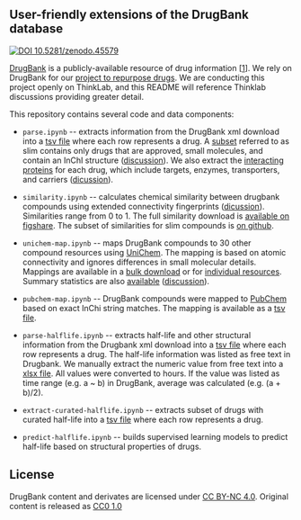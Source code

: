 ## User-friendly extensions of the DrugBank database

[![DOI 10.5281/zenodo.45579](https://zenodo.org/badge/doi/10.5281/zenodo.45579.svg)](https://doi.org/10.5281/zenodo.45579)

[DrugBank](http://www.drugbank.ca/) is a publicly-available resource of drug information [[1](https://doi.org/10.1093/nar/gkt1068)]. We rely on DrugBank for our [project to repurpose drugs](https://doi.org/10.15363/thinklab.4 "Thinklab: Repurposing drugs on a hetnet"). We are conducting this project openly on ThinkLab, and this README will reference Thinklab discussions providing greater detail.

This repository contains several code and data components:

+ `parse.ipynb` -- extracts information from the DrugBank xml download into a [tsv file](data/drugbank.tsv) where each row represents a drug. A [subset](data/drugbank-slim.tsv) referred to as slim contains only drugs that are approved, small molecules, and contain an InChI structure ([discussion](https://doi.org/10.15363/thinklab.d70#192)). We also extract the [interacting proteins](data/proteins.tsv) for each drug, which include targets, enzymes, transporters, and carriers ([dicussion](https://doi.org/10.15363/thinklab.d65)).

+ `similarity.ipynb` -- calculates chemical similarity between drugbank compounds using extended connectivity fingerprints ([dicussion](http://thinklab.com/d/70)). Similarities range from 0 to 1. The full similarity download is [available on figshare](https://doi.org/10.6084/m9.figshare.1418386). The subset of similarities for slim compounds is [on github](data/similarity-slim.tsv.gz).

+ `unichem-map.ipynb` -- maps DrugBank compounds to 30 other compound resources using [UniChem](http://www.ebi.ac.uk/unichem/info/widesearchInfo). The mapping is based on atomic connectivity and ignores differences in small molecular details. Mappings are available in a [bulk download](data/mapping.tsv.gz) or for [individual resources](data/mapping). Summary statistics are also [available](data/mapping-counts.tsv) ([discussion](http://thinklab.com/d/70)).

+ `pubchem-map.ipynb` -- DrugBank compounds were mapped to [PubChem](https://pubchem.ncbi.nlm.nih.gov/search/) based on exact InChi string matches. The mapping is available as a [tsv file](data/pubchem-mapping.tsv).

+ `parse-halflife.ipynb` -- extracts half-life and other structural information from the Drugbank xml download into a [tsv file](data/drugbank_halflife.tsv) where each row represents a drug. The half-life information was listed as free text in Drugbank. We manually extract the numeric value from free text into a [xlsx file](data/drugbank_halflife_curated.xlsx). All values were converted to hours. If the value was listed as time range (e.g. a ~ b) in DrugBank, average was calculated (e.g. (a + b)/2).

+ `extract-curated-halflife.ipynb` -- extracts subset of drugs with curated half-life into a [tsv file](data/drugbank_subset_halflife_curated.tsv) where each row represents a drug.

+ `predict-halflife.ipynb` -- builds supervised learning models to predict half-life based on structural properties of drugs.

## License

DrugBank content and derivates are licensed under [CC BY-NC 4.0](https://creativecommons.org/licenses/by-nc/4.0/ "Creative Commons Attribution-NonCommercial 4.0 International"). Original content is released as [CC0 1.0](https://creativecommons.org/publicdomain/zero/1.0/ "CC0 1.0 Universal: Public Domain Dedication")
